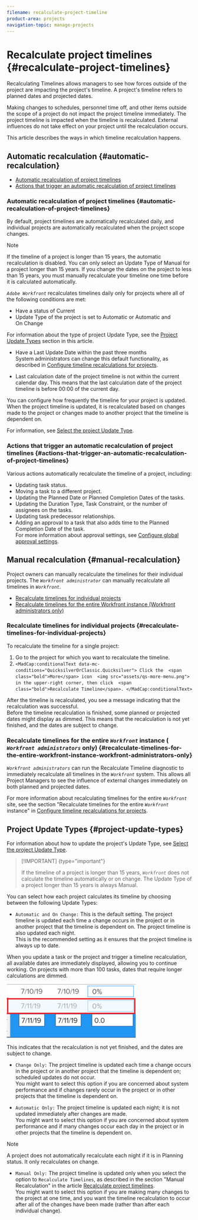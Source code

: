 ```yaml
---
filename: recalculate-project-timeline
product-area: projects
navigation-topic: manage-projects
---
```




# Recalculate project timelines {#recalculate-project-timelines}

Recalculating Timelines allows managers to see how forces outside of the project are impacting the project's timeline. A project's timeline refers to planned dates and projected dates.


Making changes to schedules, personnel time off, and other items outside the scope of a project do not impact the project timeline immediately. The project timeline is impacted when the timeline is recalculated. External influences do not take effect on your project until the recalculation occurs. 


This article describes the ways in which timeline recalculation happens. 


## Automatic recalculation {#automatic-recalculation}




* [Automatic recalculation of project timelines](#understanding-automatic-recalculation) 
* [Actions that trigger an automatic recalculation of project timelines](#actions-that-trigger-automatic-timeline-recalculation) 




### Automatic recalculation of project timelines {#automatic-recalculation-of-project-timelines}

By default, project timelines are automatically recalculated daily, and individual projects are automatically recalculated when the project scope changes. 


>[!NOTE]
>
>If the timeline of a project is longer than 15 years, the automatic recalculation is disabled. You can only select an Update Type of Manual for a project longer than 15 years. If you change the dates on the project to less than 15 years, you must manually recalculate your timeline one time before it is calculated automatically. 


*`Adobe Workfront`* recalculates timelines daily only for projects where all of the following conditions are met:



* Have a status of Current
*  Update Type of the project is set to Automatic or Automatic and On&nbsp;Change


  For information about the type of project Update Type, see the [Project Update Types](#project) section in this article. 

* Have a Last&nbsp;Update Date within the past three months  
  System administrators can change this default functionality, as described in [Configure timeline recalculations for projects](configure-timeline-recalculations-projects.md).

* Last calculation date of the project timeline is not within the current calendar day. This means that the last calculation date of the project timeline is before 00:00 of the current day.


You can configure how frequently the timeline for your project is updated. When the project timeline is updated, it is recalculated based on changes made to the project or changes made to another project that the timeline is dependent on.


For information, see [Select the project Update Type](select-project-update-type.md). 


### Actions that trigger an automatic recalculation of project timelines {#actions-that-trigger-an-automatic-recalculation-of-project-timelines}

Various actions automatically recalculate the timeline of a project, including:



* Updating task status.
* Moving a task to a different project.
*  Updating the Planned Date or Planned Completion Dates of the tasks. 
*  Updating the Duration Type, Task Constraint, or the number of assignees on the tasks. 
*  Updating task predecessor relationships. 
*  Adding an approval to a task that also adds time to the Planned Completion Date of the task.   
  For more information about approval settings, see [Configure global approval settings](establish-approval-settings.md).





## Manual recalculation {#manual-recalculation}

Project owners can manually recalculate the timelines for their individual projects. The *`Workfront administrator`* can manually recalculate all timelines in *`Workfront`*.



* [Recalculate timelines for individual projects](#recalculating-timelines-for-individual-projects) 
* [Recalculate timelines for the entire Workfront instance (Workfront administrators only)](#recalculating-timelines-for-the-entire-workfront-site) 




### Recalculate timelines for individual projects {#recalculate-timelines-for-individual-projects}

To recalculate the timeline for a single project:



1. Go to the project for which you want to recalculate the timeline.
1.  `<MadCap:conditionalText data-mc-conditions="QuicksilverOrClassic.Quicksilver"> Click the  <span class="bold">More</span> icon  <img src="assets/qs-more-menu.png"> in the upper-right corner, then click  <span class="bold">Recalculate Timeline</span>. </MadCap:conditionalText>`  
  
  
   After the timeline is recalculated, you see a message indicating that the recalculation was successful.  
   Before the timeline recalculation is finished, some planned or projected dates might display as dimmed. This means that the recalculation is not yet finished, and the dates are subject to change.





### Recalculate timelines for the entire *`Workfront`* instance ( *`Workfront administrators`* only) {#recalculate-timelines-for-the-entire-workfront-instance-workfront-administrators-only}

*`Workfront administrators`* can run the Recalculate Timeline diagnostic to immediately recalculate all timelines in the *`Workfront`* system. This allows all Project Managers to see the influence of external changes immediately on both planned and projected dates.


For more information about recalculating timelines for the entire *`Workfront`* site, see the section "Recalculate timelines for the entire *`Workfront`* instance" in [Configure timeline recalculations for projects](configure-timeline-recalculations-projects.md).


## Project Update Types {#project-update-types}

For information about how to update the project's Update Type, see [Select the project Update Type](select-project-update-type.md). 


>[!IMPORTANT] {type="important"}
>
>If the timeline of a project is longer than 15 years, *`Workfront`* does not calculate the timeline automatically or on change. The Update Type of a project longer than 15 years is always Manual. 


You can select how each project calculates its timeline by choosing between the following Update Types:



*  `Automatic and On Change:`&nbsp;This is the default setting. The project timeline is updated each time a change occurs&nbsp;in the project or in another project that the timeline is dependent on. The project timeline is also updated each night.&nbsp;   
  This is the recommended setting as it ensures that the project timeline is always up to date.


  When you update a task or the project and trigger a timeline recalculation, all available dates are immediately displayed, allowing you to continue working. On projects with more than 100 tasks, dates that require longer calculations are dimmed. 


  ![](assets/dates-dimmed-when-insline-editing-350x146.png)




  This indicates that the recalculation is not yet finished, and the dates are subject to change. 

* `Change Only:`&nbsp;The project timeline is updated each time a change occurs in the project or in another project that the timeline is dependent on; scheduled updates do not occur.   
  You might want to select this option if you are concerned about system performance and if&nbsp;changes rarely occur in the project or in other projects that the timeline is dependent on.

*  `Automatic Only:`&nbsp;The project timeline is updated each night; it is not updated immediately after changes are made.  
  You might want to select this option if you are concerned about system performance and if many changes occur each day in the project or in other projects that the timeline is dependent on.


  >[!NOTE]
  >
  >A project does not automatically recalculate each night if it is in Planning status. It only recalculates on change.



* `Manual Only:` The project timeline is updated only when you select the option to `Recalculate Timelines`, as described in the section "Manual Recalculation" in&nbsp;the article [Recalculate project timelines](#).  
  You might want to select this option if you are making many changes to the project at one time, and you want the timeline recalculation to occur after all of the changes have been made (rather than after each individual change).



